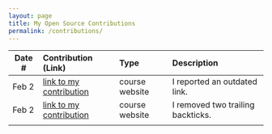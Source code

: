 ```yaml
---
layout: page
title: My Open Source Contributions
permalink: /contributions/
---
```


<!--
Type of the contribution should be "Wikipedia edit", "OpenStreet Map feature", "Documentation", "Course website", "Blog",
"Browser Add-on", etc.

The description should include a brief summary of what you did.

The link should bring us to a public page that shows your contribution. 

Replace the first row with your own contribution. 

-->





| Date #       | Contribution (Link)  | Type  | Description |
|---|:---|:---|:---|
| Feb 2  | [link to my contribution](https://github.com/joannakl/ossd/issues/38) | course website    |   I reported an outdated link.   |
| Feb 2 | [link to my contribution](https://github.com/joannakl/ossd/issues/21) | course website | I removed two trailing backticks. |
|     |     |     |      |
